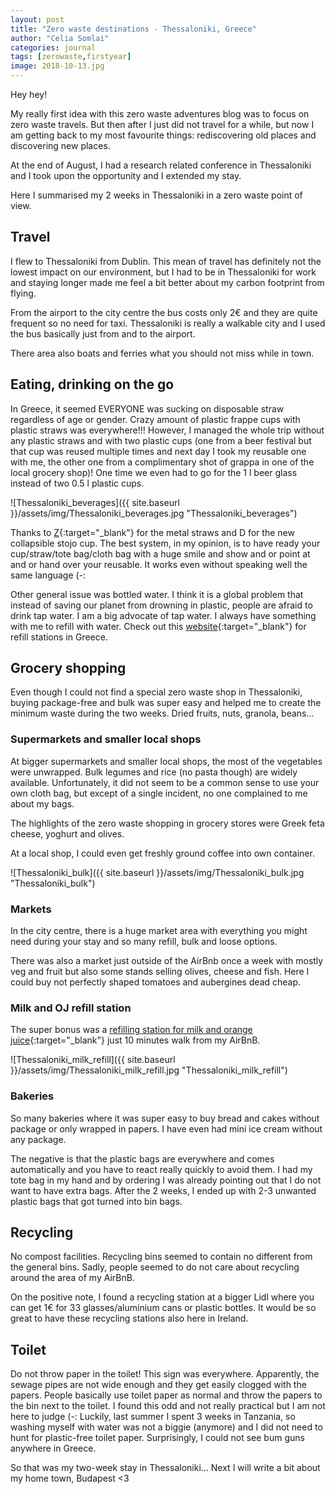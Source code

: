 ```yaml
---
layout: post
title: "Zero waste destinations - Thessaloniki, Greece"
author: "Celia Somlai"
categories: journal
tags: [zerowaste,firstyear]
image: 2018-10-13.jpg
---
```


Hey hey!

My really first idea with this zero waste adventures blog was to focus on zero waste travels.
But then after I just did not travel for a while, but now I am getting back to my most favourite things: rediscovering old places and discovering new places.

At the end of August, I had a research related conference in Thessaloniki and I took upon the opportunity and I extended my stay.

Here I summarised my 2 weeks in Thessaloniki in a zero waste point of view.

## Travel

I flew to Thessaloniki from Dublin.
This mean of travel has definitely not the lowest impact on our environment, but I had to be in Thessaloniki for work and staying longer made me feel a bit better about my carbon footprint from flying.
 
From the airport to the city centre the bus costs only 2€ and they are quite frequent so no need for taxi. 
Thessaloniki is really a walkable city and I used the bus basically just from and to the airport.

There area also boats and ferries what you should not miss while in town.

## Eating, drinking on the go 

In Greece, it seemed EVERYONE was sucking on disposable straw regardless of age or gender.
Crazy amount of plastic frappe cups with plastic straws was everywhere!!!
However, I managed the whole trip without any plastic straws and with two plastic cups (one from a beer festival but that cup was reused multiple times and next day I took my reusable one with me, the other one from a complimentary shot of grappa in one of the local grocery shop)!
One time we even had to go for the 1 l beer glass instead of two 0.5 l plastic cups.

![Thessaloniki_beverages]({{ site.baseurl }}/assets/img/Thessaloniki_beverages.jpg "Thessaloniki_beverages")

Thanks to [Z](https://comingtozero.com/){:target="_blank"} for the metal straws and D for the new collapsible stojo cup.
The best system, in my opinion, is to have ready your cup/straw/tote bag/cloth bag with a huge smile and show and or point at and or hand over your reusable.
It works even without speaking well the same language (-:

Other general issue was bottled water.
I think it is a global problem that instead of saving our planet from drowning in plastic, people are afraid to drink tap water.
I am a big advocate of tap water.
I always have something with me to refill with water.
Check out this [website](http://refillgreece.org/){:target="_blank"} for refill stations in Greece.

 
## Grocery shopping

Even though I could not find a special zero waste shop in Thessaloniki, buying package-free and bulk was super easy and helped me to create the minimum waste during the two weeks.
Dried fruits, nuts, granola, beans... 

### Supermarkets and smaller local shops

At bigger supermarkets and smaller local shops, the most of the vegetables were unwrapped.
Bulk legumes and rice (no pasta though) are widely available.
Unfortunately, it did not seem to be a common sense to use your own cloth bag, but except of a single incident, no one complained to me about my bags.

The highlights of the zero waste shopping in grocery stores were Greek feta cheese, yoghurt and olives.

At a local shop, I could even get freshly ground coffee into own container.

![Thessaloniki_bulk]({{ site.baseurl }}/assets/img/Thessaloniki_bulk.jpg "Thessaloniki_bulk")

### Markets

In the city centre, there is a huge market area with everything you might need during your stay and so many refill, bulk and loose options.

There was also a market just outside of the AirBnb once a week with mostly veg and fruit but also some stands selling olives, cheese and fish.
Here I could buy not perfectly shaped tomatoes and aubergines dead cheap.

### Milk and OJ refill station

The super bonus was a [refilling station for milk and orange juice](http://thesgala.gr/){:target="_blank"} just 10 minutes walk from my AirBnB.

![Thessaloniki_milk_refill]({{ site.baseurl }}/assets/img/Thessaloniki_milk_refill.jpg "Thessaloniki_milk_refill")


### Bakeries

So many bakeries where it was super easy to buy bread and cakes without package or only wrapped in papers.
I have even had mini ice cream without any package.


The negative is that the plastic bags are everywhere and comes automatically and you have to react really quickly to avoid them.
I had my tote bag in my hand and by ordering I was already pointing out that I do not want to have extra bags.
After the 2 weeks, I ended up with 2-3 unwanted plastic bags that got turned into bin bags.

## Recycling

No compost facilities.
Recycling bins seemed to contain no different from the general bins.
Sadly, people seemed to do not care about recycling around the area of my AirBnB.

On the positive note, I found a recycling station at a bigger Lidl where you can get 1€ for 33 glasses/aluminium cans or plastic bottles.
It would be so great to have these recycling stations also here in Ireland.


## Toilet

Do not throw paper in the toilet! This sign was everywhere. Apparently, the sewage pipes are not wide enough and they get easily clogged with the papers.
People basically use toilet paper as normal and throw the papers to the bin next to the toilet.
I found this odd and not really practical but I am not here to judge (-:
Luckily, last summer I spent 3 weeks in Tanzania, so washing myself with water was not a biggie (anymore) and I did not need to hunt for plastic-free toilet paper.
Surprisingly, I could not see bum guns anywhere in Greece.


So that was my two-week stay in Thessaloniki... Next I will write a bit about my home town, Budapest <3








